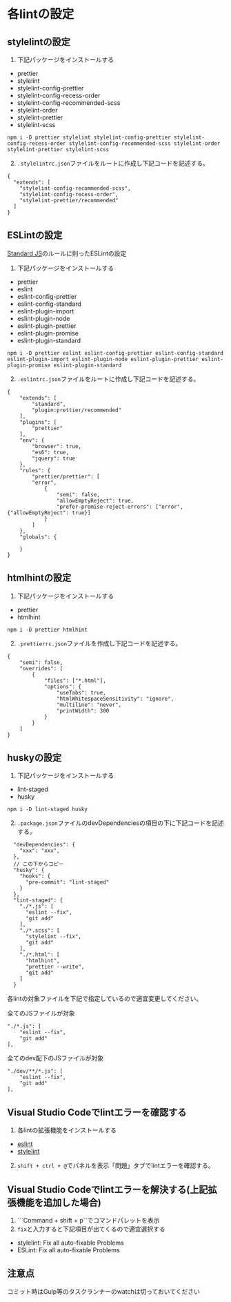 # 各lintの設定
## stylelintの設定

1. 下記パッケージをインストールする
- prettier
- stylelint
- stylelint-config-prettier
- stylelint-config-recess-order
- stylelint-config-recommended-scss
- stylelint-order
- stylelint-prettier
- stylelint-scss

```
npm i -D prettier stylelint stylelint-config-prettier stylelint-config-recess-order stylelint-config-recommended-scss stylelint-order stylelint-prettier stylelint-scss
```

2. ```.stylelintrc.json```ファイルをルートに作成し下記コードを記述する。
```
{
  "extends": [
    "stylelint-config-recommended-scss",
    "stylelint-config-recess-order",
    "stylelint-prettier/recommended"
  ]
}
```

## ESLintの設定
[Standard JS](https://standardjs.com/)のルールに則ったESLintの設定

1. 下記パッケージをインストールする
- prettier
- eslint
- eslint-config-prettier
- eslint-config-standard
- eslint-plugin-import
- eslint-plugin-node
- eslint-plugin-prettier
- eslint-plugin-promise
- eslint-plugin-standard

```
npm i -D prettier eslint eslint-config-prettier eslint-config-standard eslint-plugin-import eslint-plugin-node eslint-plugin-prettier eslint-plugin-promise eslint-plugin-standard
```

2. ```.eslintrc.json```ファイルをルートに作成し下記コードを記述する。
```
{
    "extends": [
        "standard",
        "plugin:prettier/recommended"
    ],
    "plugins": [
        "prettier"
    ],
    "env": {
        "browser": true,
        "es6": true,
        "jquery": true
    },
    "rules": {
        "prettier/prettier": [
        "error",
            {
                "semi": false,
                "allowEmptyReject": true,
                "prefer-promise-reject-errors": ["error", {"allowEmptyReject": true}]
            }
        ]
    },
    "globals": {

    }
}
```

## htmlhintの設定

1. 下記パッケージをインストールする
- prettier
- htmlhint

```
npm i -D prettier htmlhint
```

2. ```.prettierrc.json```ファイルを作成し下記コードを記述する。
```
{
    "semi": false,
    "overrides": [
        {
            "files": ["*.html"],
            "options": {
                "useTabs": true,
                "htmlWhitespaceSensitivity": "ignore",
                "multiline": "never",
                "printWidth": 300
            }
        }
    ]
}
```

## huskyの設定

1. 下記パッケージをインストールする
- lint-staged
- husky

```
npm i -D lint-staged husky
```

2. ```.package.json```ファイルのdevDependenciesの項目の下に下記コードを記述する。
```
  "devDependencies": {
    "xxx": "xxx",
  },
  // この下からコピー
  "husky": {
    "hooks": {
      "pre-commit": "lint-staged"
    }
  },
  "lint-staged": {
    "./*.js": [
      "eslint --fix",
      "git add"
    ],
    "./*.scss": [
      "stylelint --fix",
      "git add"
    ],
    "./*.html": [
      "htmlhint",
      "prettier --write",
      "git add"
    ]
  }
```

各lintの対象ファイルを下記で指定しているので適宜変更してください。  

全てのJSファイルが対象
``` 
"./*.js": [
    "eslint --fix",
    "git add"
],
```

全てのdev配下のJSファイルが対象
``` 
"./dev/**/*.js": [
    "eslint --fix",
    "git add"
],
```

## Visual Studio Codeでlintエラーを確認する
1. 各lintの拡張機能をインストールする
- [eslint](https://marketplace.visualstudio.com/items?itemName=dbaeumer.vscode-eslint)
- [stylelint](https://marketplace.visualstudio.com/items?itemName=stylelint.vscode-stylelint)

2. ```shift + ctrl + @```でパネルを表示「問題」タブでlintエラーを確認する。

## Visual Studio Codeでlintエラーを解決する(上記拡張機能を追加した場合)
1. ```Command + shift + p``でコマンドパレットを表示
2. ```fix```と入力すると下記項目が出てくるので適宜選択する
- stylelint: Fix all auto-fixable Problems
- ESLint: Fix all auto-fixable Problems

## 注意点
コミット時はGulp等のタスクランナーのwatchは切っておいてください